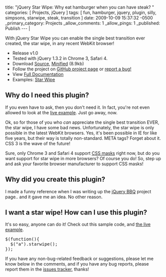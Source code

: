 title: "jQuery Star Wipe: Why eat hamburger when you can have steak? "
categories: [ Projects, jQuery ]
tags: [ fun, hamburger, jquery, plugin, silly, simpsons, starwipe, steak, transition ]
date: 2009-10-09 15:37:32 -0500
_primary_category: Projects
_allow_comments: 1
_allow_pings: 1
_published: Publish
--- |

With jQuery Star Wipe you can enable the single best transition ever created, the star wipe, in any recent WebKit browser!

<!--MORE-->

 * Release v1.0
 * Tested with jQuery 1.3.2 in Chrome 3, Safari 4.
 * Download [Source][src], [Minified][src-min] (8.9kb)
 * Follow the project on [GitHub project page][github] or [report a bug!][issues]
 * View [Full Documentation][docs]
 * Examples: [Star Wipe][ex]

  [github]: http://github.com/cowboy/jquery-starwipe
  [issues]: http://github.com/cowboy/jquery-starwipe/issues
  [src]: http://github.com/cowboy/jquery-starwipe/raw/master/jquery.ba-starwipe.js
  [src-min]: http://github.com/cowboy/jquery-starwipe/raw/master/jquery.ba-starwipe.min.js
  
  [docs]: http://benalman.com/code/projects/jquery-starwipe/docs/
  
  [ex]: http://benalman.com/code/projects/jquery-starwipe/examples/starwipe/

## Why do I need this plugin? ##

If you even have to ask, then you don't need it. In fact, you're not even allowed to look at the [live example][ex]. Just go away, now.

Ok, so for those of you who _can_ appreciate the single best transition EVER, the star wipe, I have some bad news. Unfortunately, the star wipe is only possible in the latest WebKit browsers. Yes, it's been possible in IE for like five years, but their way is totally non-standard. META tags? Forget about it. CSS 3 is the wave of the future!

Sure, only Chrome 3 and Safari 4 support [CSS masks](http://webkit.org/blog/181/css-masks/) right now, but do you want support for star wipe in more browsers? Of course you do! So, step up and ask your favorite browser manufacturer to support CSS masks!

## Why did you create this plugin? ##

I made a funny reference when I was writing up the [jQuery BBQ](http://benalman.com/projects/jquery-bbq-plugin/) project page.. and it gave me an idea. No other reason.

## I want a star wipe! How can I use this plugin? ##

It's so easy, anyone can do it! Check out this sample code, and [the live example][ex].

<pre class="brush:js">
$(function(){
  $("a").starwipe();
});
</pre>

If you have any non-bug-related feedback or suggestions, please let me know below in the comments, and if you have any bug reports, please report them in the [issues tracker][issues], thanks!

